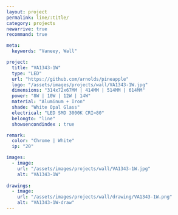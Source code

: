 ```yaml
---
layout: project
permalink: line/:title/
category: projects
newarrive: true
recommand: true

meta:
  keywords: "Vaneey, Wall"

project:
  title: "VA1343-1W"
  type: "LED"
  url: "https://github.com/arnolds/pineapple"
  logo: "/assets/images/projects/wall/VA1343-1W.jpg"
  dimensions: "314x72x67MM | 414MM | 514MM | 614MM"
  power: "8W | 10W | 12W | 14W"
  material: "Aluminum + Iron"
  shade: "White Opal Glass"
  electrical: "LED SMD 3000K CRI>80"
  belongto: "line"
  showsencondindex : true

remark:
  color: "Chrome | White"
  ip: "20"

images:
  - image:
    url: "/assets/images/projects/wall/VA1343-1W.jpg"
    alt: "VA1343-1W"
    
drawings:
  - image:
    url: "/assets/images/projects/wall/drawing/VA1343-1W.png"
    alt: "VA1343-1W-draw"
---
```

